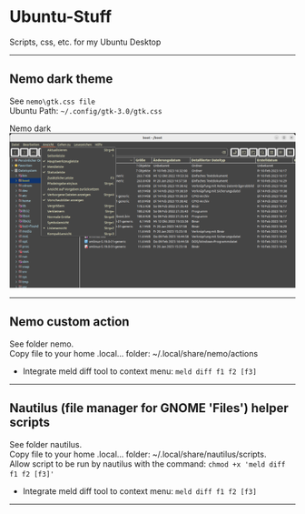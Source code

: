 # Ubuntu-Stuff
Scripts, css, etc. for my Ubuntu Desktop

***
## Nemo dark theme
See ``nemo\gtk.css file``\
Ubuntu Path: ``~/.config/gtk-3.0/gtk.css``

Nemo dark
![Nemo dark](./img/NemoDark.png)

***
## Nemo custom action
See folder nemo.\
Copy file to your home .local... folder: ~/.local/share/nemo/actions
- Integrate meld diff tool to context menu: ``meld diff f1 f2 [f3]``

***
## Nautilus (file manager for GNOME 'Files') helper scripts
See folder nautilus.\
Copy file to your home .local... folder: ~/.local/share/nautilus/scripts.\
Allow script to be run by nautilus with the command: ``chmod +x 'meld diff f1 f2 [f3]'`` 
- Integrate meld diff tool to context menu: ``meld diff f1 f2 [f3]``

***